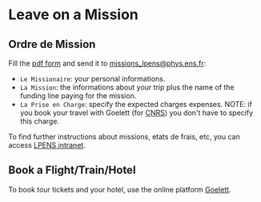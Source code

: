# Leave on a Mission

## Ordre de Mission

Fill the [pdf form](instructions/ordre_de_mission.pdf) and send it to [missions_lpens@phys.ens.fr](missions_lpens@phys.ens.fr):

- `Le Missionaire`: your personal informations.
- `La Mission`: the informations about your trip plus the name of the funding line paying for the mission.
- `La Prise en Charge`: specify the expected charges expenses. NOTE: if you book your travel with Goelett (for [CNRS](instructions/cnrs_employee.md)) you don't have to specify this charge.

To find further instructions about missions, etats de frais, etc, you can access [LPENS intranet](https://intranet-lpens.ext.phys.ens.fr/).

## Book a Flight/Train/Hotel

To book tour tickets and your hotel, use the online platform [Goelett](https://travel.goelett.com/).

